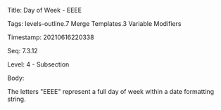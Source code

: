 Title:  Day of Week - EEEE

Tags:   levels-outline.7 Merge Templates.3 Variable Modifiers

Timestamp: 20210616220338

Seq:    7.3.12

Level:  4 - Subsection

Body: 

The letters "EEEE" represent a full day of week within a date formatting string.

